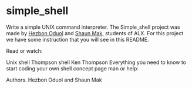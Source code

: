 # simple_shell
Write a simple UNIX command interpreter.
The Simple_shell project was made by [Hezbon Oduol](https://github.com/Hezbon12) and [Shaun Mak](github.com/Pybaker), students of ALX. For this project we have some instruction that you will see in this README.

Read or watch:

Unix shell
Thompson shell
Ken Thompson
Everything you need to know to start coding your own shell concept page
man or help:

Authors.
Hezbon Oduol and Shaun Mak

